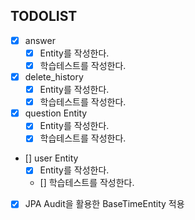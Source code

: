 ## TODOLIST
- [x] answer
    - [x] Entity를 작성한다.
    - [x] 학습테스트를 작성한다.
- [x] delete_history 
    - [x] Entity를 작성한다.
    - [x] 학습테스트를 작성한다.
- [x] question Entity
    - [x] Entity를 작성한다.
    - [x] 학습테스트를 작성한다.
- [] user Entity
    - [x] Entity를 작성한다.
    - [] 학습테스트를 작성한다.
- [x] JPA Audit을 활용한 BaseTimeEntity 적용